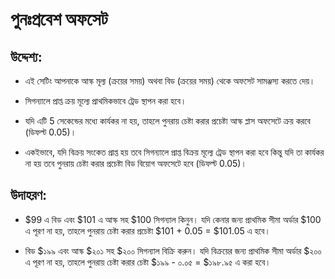 # **পুনঃপ্রবেশ অফসেট**

## উদ্দেশ্য:

- এই সেটিং আপনাকে আস্ক মূল্য (ক্রয়ের সময়) অথবা বিড (ক্রয়ের সময়) থেকে অফসেট সামঞ্জস্য করতে দেয়।

- সিগন্যালে প্রাপ্ত ক্রয় মূল্যে প্রাথমিকভাবে ট্রেড স্থাপন করা হবে।

- যদি এটি 5 সেকেন্ডের মধ্যে কার্যকর না হয়, তাহলে পুনরায় চেষ্টা করার প্রচেষ্টা আস্ক প্লাস অফসেটে ক্রয় করবে (ডিফল্ট 0.05)।

- একইভাবে, যদি বিক্রয় সংকেত প্রাপ্ত হয় তবে সিগন্যালে প্রাপ্ত বিক্রয় মূল্যে ট্রেড স্থাপন করা হবে কিন্তু যদি তা কার্যকর না হয় তবে পুনরায় চেষ্টা করার প্রচেষ্টা বিড বিয়োগ অফসেটে হবে (ডিফল্ট 0.05)।

## উদাহরণ:

- $99 এ বিড এবং $101 এ আস্ক সহ $100 সিগন্যাল কিনুন। যদি কেনার জন্য প্রাথমিক সীমা অর্ডার $100 এ পূরণ না হয়, তাহলে পুনরায় চেষ্টা করার প্রচেষ্টা $101 + 0.05 = $101.05 এ হবে।

- বিড $১৯৯ এবং আস্ক $২০১ সহ $২০০ সিগন্যাল বিক্রি করুন। যদি বিক্রয়ের জন্য প্রাথমিক সীমা অর্ডার $২০০ এ পূরণ না হয়, তাহলে পুনরায় চেষ্টা করার চেষ্টা $১৯৯ - ০.০৫ = $১৯৮.৯৫ এ করা হবে।

